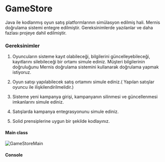 # GameStore
Java ile kodlanmış oyun satış platformlarının simülasyon edilmiş hali. Mernis doğrulama sistemi entegre edilmiştir. Gereksinimlerde yazılanlar ve daha fazlası projeye dahil edilmiştir.
</br>
### Gereksinimler

1) Oyuncuların sisteme kayıt olabileceği, bilgilerini güncelleyebileceği, kayıtlarını silebileceği bir ortamı simule ediniz. Müşteri bilgilerinin doğruluğunu Mernis doğrulama sistemini kullanarak doğrulama yapmak istiyoruz. 

2) Oyun satışı yapılabilecek satış ortamını simule ediniz.( Yapılan satışlar oyuncu ile ilişkilendirilmelidir.)

3) Sisteme yeni kampanya girişi, kampanyanın silinmesi ve güncellenmesi imkanlarını simule ediniz.

4) Satışlarda kampanya entegrasyonunu simule ediniz.

5) Solid prensiplerine uygun bir şekilde kodlayınız.

#### Main class 
![GameStoreMain](https://user-images.githubusercontent.com/77545911/122417027-dffc6600-cf91-11eb-8b57-4735ec81e0d5.PNG)
</br>

#### Console


